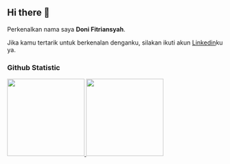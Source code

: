 ## Hi there 👋
Perkenalkan nama saya **Doni Fitriansyah**.<br>
  
Jika kamu tertarik untuk berkenalan denganku, silakan ikuti akun [Linkedin](www.linkedin.com/in/doni-fitriansyah-a64a20239)ku ya.
 
### Github Statistic
<p align="left">
<a href="https://github.com/penuliscode">
  <img height="180em" src="https://github-readme-stats-eight-theta.vercel.app/api?username=donifitriansyah&show_icons=true&theme=algolia&include_all_commits=true&count_private=true"/>
  <img height="180em" src="https://github-readme-stats-eight-theta.vercel.app/api/top-langs/?username=donifitriansyah&layout=compact&layout=compact&theme=algolia"/>
</a>
</p>
<!--
**donifitriansyah/donifitriansyah** is a ✨ _special_ ✨ repository because its `README.md` (this file) appears on your GitHub profile.

Here are some ideas to get you started:

- 🔭 I’m currently working on ...
- 🌱 I’m currently learning ...
- 👯 I’m looking to collaborate on ...
- 🤔 I’m looking for help with ...
- 💬 Ask me about ...
- 📫 How to reach me: ...
- 😄 Pronouns: ...
- ⚡ Fun fact: ...
-->
